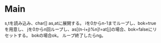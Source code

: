 # Main
s,tを読み込み、char\[\] as,atに展開する。
iを0からn-1までループし、bok=trueを用意し、
jを0からn回ループし、as[(n-i+j)%n]!=at[j]の場合、bok=falseにリセットする。
bokの場合ok。
ループ終了したらng。

